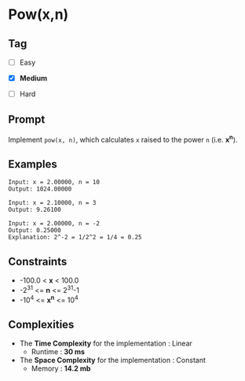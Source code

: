 # Pow(x,n)
## Tag
- [ ] Easy  
- [x] **Medium**  
- [ ] Hard  
  

## Prompt
Implement `pow(x, n)`, which calculates `x` raised to the power `n` (i.e. **x<sup>n</sup>**).  
    
## Examples
```
Input: x = 2.00000, n = 10
Output: 1024.00000
```
```
Input: x = 2.10000, n = 3
Output: 9.26100
```
```
Input: x = 2.00000, n = -2
Output: 0.25000
Explanation: 2^-2 = 1/2^2 = 1/4 = 0.25
```
  
## Constraints
* -100.0 < **x** < 100.0
* -2<sup>31</sup> <= **n** <= 2<sup>31</sup>-1
* -10<sup>4</sup> <= **x<sup>n</sup>** <= 10<sup>4</sup>  
  
## Complexities
* The **Time Complexity** for the implementation : Linear
  * Runtime : **30 ms**  
* The **Space Complexity** for the implementation : Constant
  * Memory : **14.2 mb**